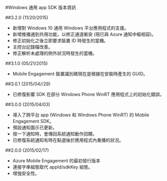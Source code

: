 <properties 
    pageTitle="Windows 通用 app SDK 版本資訊" 
    description="Azure Mobile Engagement - Windows 通用 app SDK 版本資訊"
    services="mobile-engagement" 
    documentationCenter="mobile" 
    authors="piyushjo" 
    manager="dwrede" 
    editor="" />

<tags 
    ms.service="mobile-engagement" 
    ms.workload="mobile" 
    ms.tgt_pltfrm="mobile-windows-store" 
    ms.devlang="dotnet" 
    ms.topic="article" 
    ms.date="08/10/2015" 
    ms.author="piyushjo" />

#Windows 通用 app SDK 版本資訊

##3.2.0 (11/20/2015)

-   新增對 Windows 10 通用 Windows 平台應用程式的支援。
-   新增推播通到共用功能，以修正通道衝突 (現已與 Azure 通知中樞相容)。
-   修正初始化之後立即要求裝置 ID 時發生的當機。
-   主控台記錄檔改善。
-   修正解析未處理的例外狀況時發生的當機。

##3.1.0 (05/21/2015)

-   Mobile Engagement 裝置識別碼現在是根據在安裝時產生的 GUID。

##3.0.1 (2015/04//29)

-   已修復影響 SDK 在部分 Windows Phone WinRT 應用程式上的初始化錯誤。

##3.0.0 (2015/04/03)

-   導入了跨平台 app (Windows 和 Windows Phone WinRT) 的 Mobile Engagement SDK。
-   預設通知圖示已更新。
-   按一下通知時，會傳回系統通知動作回饋。
-   已修復系統通知有時在點選後於應用程式內重播的狀況。

##2.0.0 (2015/02/17)

-   Azure Mobile Engagement 的最初發行版本
-   連接字串組態取代 appId/sdkKey 組態。
-   增強安全性。

 

